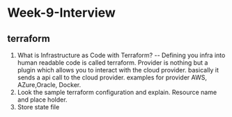 # Week-9-Interview

## terraform 
1. What is Infrastructure as Code with Terraform?
-- Defining you infra into human readable code is called terraform. Provider is nothing but a plugin which allows you to interact with the cloud provider. basically it sends a api call to the cloud provider. examples for provider AWS, AZure,Oracle, Docker.
1. Look the sample terraform configuration and explain. Resource name and place holder.
2. Store state file
   
